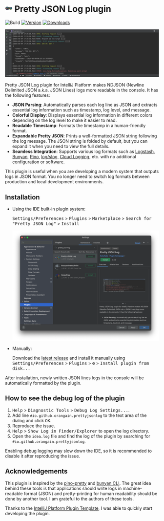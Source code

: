 # <img src="src/main/resources/META-INF/pluginIcon.svg" alt="" width="24" height="24"> Pretty JSON Log plugin

![Build](https://github.com/orangain/pretty-json-log-plugin/workflows/Build/badge.svg)
[![Version](https://img.shields.io/jetbrains/plugin/v/io.github.orangain.prettyjsonlog.svg)](https://plugins.jetbrains.com/plugin/24693-pretty-json-log/versions)
[![Downloads](https://img.shields.io/jetbrains/plugin/d/io.github.orangain.prettyjsonlog.svg)](https://plugins.jetbrains.com/plugin/24693-pretty-json-log)

![Plugin screenshot](media/screenshot_expanded.png)

<!-- Plugin description -->
Pretty JSON Log plugin for IntelliJ Platform makes NDJSON (Newline Delimited JSON a.k.a. JSON Lines) logs more readable
in the console. It has the following features:

- **JSON Parsing**: Automatically parses each log line as JSON and extracts essential log information such as timestamp,
  log level, and message.
- **Colorful Display**: Displays essential log information in different colors depending on the log level to make it
  easier to read.
- **Readable Timestamp**: Formats the timestamp in a human-friendly format.
- **Expandable Pretty JSON**: Prints a well-formatted JSON string following the log message. The JSON string is folded
  by default, but you can expand it when you need to view the full details.
- **Seamless Integration**: Supports various log formats such
  as [Logstash](https://github.com/logfellow/logstash-logback-encoder), [Bunyan](https://github.com/trentm/node-bunyan),
  [Pino](https://github.com/pinojs/pino), [log/slog](https://pkg.go.dev/log/slog),
  [Cloud Logging](https://cloud.google.com/logging/docs/structured-logging), etc. with no additional configuration or
  software.

This plugin is useful when you are developing a modern system that outputs logs in JSON format. You no longer need to
switch log formats between production and local development environments.
<!-- Plugin description end -->

## Installation

- Using the IDE built-in plugin system:

  <kbd>Settings/Preferences</kbd> > <kbd>Plugins</kbd> > <kbd>Marketplace</kbd> > <kbd>Search for "Pretty JSON
  Log"</kbd> > <kbd>Install</kbd>

  ![Installation dialog](media/screenshot-installation.png)

- Manually:

  Download the [latest release](https://github.com/orangain/pretty-json-log-plugin/releases/latest) and install it
  manually using
  <kbd>Settings/Preferences</kbd> > <kbd>Plugins</kbd> > <kbd>⚙️</kbd> > <kbd>Install plugin from disk...</kbd>

After installation, newly written JSON lines logs in the console will be automatically formatted by the plugin.

## How to see the debug log of the plugin

1. <kbd>Help</kbd> > <kbd>Diagnostic Tools</kbd> > <kbd>Debug Log Settings...</kbd>.
2. Add line `#io.github.orangain.prettyjsonlog` to the text area of the dialog and click <kbd>OK</kbd>.
3. Reproduce the issue.
4. <kbd>Help</kbd> > <kbd>Show Log in Finder/Explorer</kbd> to open the log directory.
5. Open the `idea.log` file and find the log of the plugin by searching for `#io.github.orangain.prettyjsonlog`.

Enabling debug logging may slow down the IDE, so it is recommended to disable it after reproducing the issue.

## Acknowledgements

This plugin is inspired by the [pino-pretty](https://github.com/pinojs/pino-pretty)
and [bunyan CLI](https://github.com/trentm/node-bunyan). The great idea behind these tools is that applications should
write logs in machine-readable format (JSON) and pretty-printing for human readability should be done by another tool. I
am grateful to the authors of these tools.

Thanks to the [IntelliJ Platform Plugin Template][template], I was able to quickly start developing the plugin.

[template]: https://github.com/JetBrains/intellij-platform-plugin-template

[docs:plugin-description]: https://plugins.jetbrains.com/docs/intellij/plugin-user-experience.html#plugin-description-and-presentation
